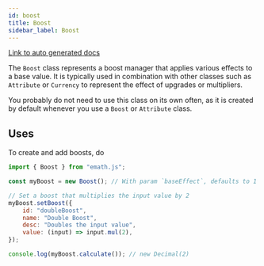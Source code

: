 ```yaml
---
id: boost
title: Boost
sidebar_label: Boost
---
```


[Link to auto generated docs](https://xshadowblade.github.io/emath.js/typedoc/classes/classes_Boost.Boost.html)

The `Boost` class represents a boost manager that applies various effects to a base value. It is typically used in combination with other classes such as `Attribute` or `Currency` to represent the effect of upgrades or multipliers.

You probably do not need to use this class on its own often, as it is created by default whenever you use a `Boost` or `Attribute` class.

## Uses

To create and add boosts, do

```js title="boost.js" showLineNumbers
import { Boost } from "emath.js";

const myBoost = new Boost(); // With param `baseEffect`, defaults to 1

// Set a boost that multiplies the input value by 2
myBoost.setBoost({
    id: "doubleBoost",
    name: "Double Boost",
    desc: "Doubles the input value",
    value: (input) => input.mul(2),
});

console.log(myBoost.calculate()); // new Decimal(2)
```
